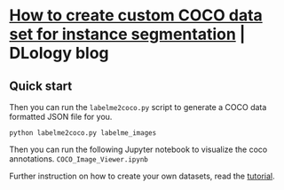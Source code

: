 # [How to create custom COCO data set for instance segmentation]() | DLology blog

## Quick start

Then you can run the `labelme2coco.py` script to generate a COCO data formatted JSON file for you.
```
python labelme2coco.py labelme_images
```
Then you can run the following Jupyter notebook to visualize the coco annotations. `COCO_Image_Viewer.ipynb`


Further instruction on how to create your own datasets, read the [tutorial]().